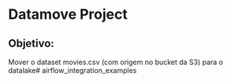 # Datamove Project

## Objetivo:
Mover o dataset movies.csv (com origem no bucket da S3) para o datalake# airflow_integration_examples
